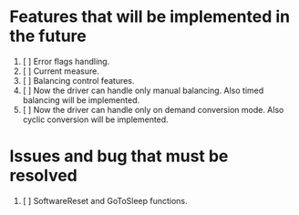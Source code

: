 # Features that will be implemented in the future

1. [ ] Error flags handling.
1. [ ] Current measure.
1. [ ] Balancing control features.
1. [ ] Now the driver can handle only manual balancing. Also timed balancing will be implemented.
1. [ ] Now the driver can handle only on demand conversion mode. Also cyclic conversion will be implemented.

# Issues and bug that must be resolved

1. [ ] SoftwareReset and GoToSleep functions.
